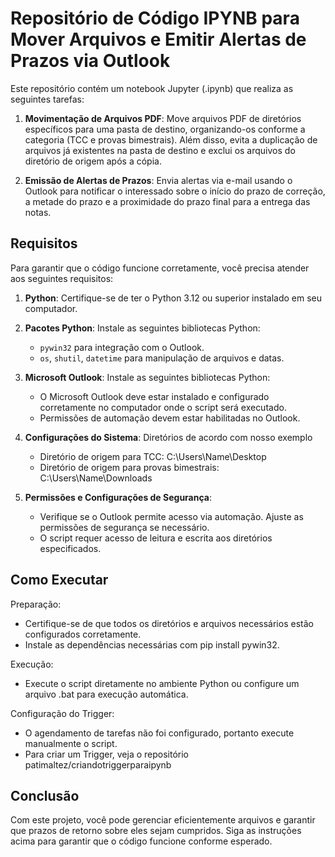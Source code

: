 # Repositório de Código IPYNB para Mover Arquivos e Emitir Alertas de Prazos via Outlook

Este repositório contém um notebook Jupyter (.ipynb) que realiza as seguintes tarefas:

1. **Movimentação de Arquivos PDF**: Move arquivos PDF de diretórios específicos para uma pasta de destino, organizando-os conforme a categoria (TCC e provas bimestrais). Além disso, evita a duplicação de arquivos já existentes na pasta de destino e exclui os arquivos do diretório de origem após a cópia.

2. **Emissão de Alertas de Prazos**: Envia alertas via e-mail usando o Outlook para notificar o interessado sobre o início do prazo de correção, a metade do prazo e a proximidade do prazo final para a entrega das notas.

## Requisitos

Para garantir que o código funcione corretamente, você precisa atender aos seguintes requisitos:

1. **Python**: Certifique-se de ter o Python 3.12 ou superior instalado em seu computador.

2. **Pacotes Python**: Instale as seguintes bibliotecas Python:
   - `pywin32` para integração com o Outlook.
   - `os`, `shutil`, `datetime` para manipulação de arquivos e datas.

3. **Microsoft Outlook**: Instale as seguintes bibliotecas Python:
   - O Microsoft Outlook deve estar instalado e configurado corretamente no computador onde o script será executado.
   - Permissões de automação devem estar habilitadas no Outlook.

4. **Configurações do Sistema**: Diretórios de acordo com nosso exemplo
   - Diretório de origem para TCC: C:\Users\Name\Desktop
   - Diretório de origem para provas bimestrais: C:\Users\Name\Downloads
  
5. **Permissões e Configurações de Segurança**:
   - Verifique se o Outlook permite acesso via automação. Ajuste as permissões de segurança se necessário.
   - O script requer acesso de leitura e escrita aos diretórios especificados.

## Como Executar

Preparação:
 - Certifique-se de que todos os diretórios e arquivos necessários estão configurados corretamente.
 - Instale as dependências necessárias com pip install pywin32.

Execução:
 - Execute o script diretamente no ambiente Python ou configure um arquivo .bat para execução automática.

Configuração do Trigger:
 - O agendamento de tarefas não foi configurado, portanto execute manualmente o script.
 - Para criar um Trigger, veja o repositório patimaltez/criandotriggerparaipynb

## Conclusão

Com este projeto, você pode gerenciar eficientemente arquivos e garantir que prazos de retorno sobre eles sejam cumpridos.
Siga as instruções acima para garantir que o código funcione conforme esperado.
